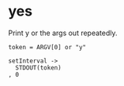 yes
===

Print y or the args out repeatedly.

    token = ARGV[0] or "y"

    setInterval ->
      STDOUT(token)
    , 0
